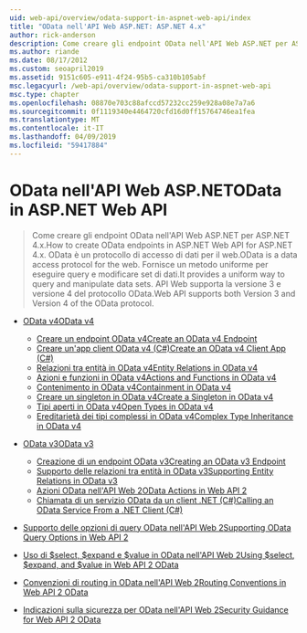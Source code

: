 ```yaml
---
uid: web-api/overview/odata-support-in-aspnet-web-api/index
title: "OData nell'API Web ASP.NET: ASP.NET 4.x"
author: rick-anderson
description: Come creare gli endpoint OData nell'API Web ASP.NET per ASP.NET 4.x
ms.author: riande
ms.date: 08/17/2012
ms.custom: seoapril2019
ms.assetid: 9151c605-e911-4f24-95b5-ca310b105abf
msc.legacyurl: /web-api/overview/odata-support-in-aspnet-web-api
msc.type: chapter
ms.openlocfilehash: 08870e703c88afccd57232cc259e928a08e7a7a6
ms.sourcegitcommit: 0f1119340e4464720cfd16d0ff15764746ea1fea
ms.translationtype: MT
ms.contentlocale: it-IT
ms.lasthandoff: 04/09/2019
ms.locfileid: "59417884"
---
```

# <a name="odata-in-aspnet-web-api"></a><span data-ttu-id="d4383-103">OData nell'API Web ASP.NET</span><span class="sxs-lookup"><span data-stu-id="d4383-103">OData in ASP.NET Web API</span></span>

> <span data-ttu-id="d4383-104">Come creare gli endpoint OData nell'API Web ASP.NET per ASP.NET 4.x.</span><span class="sxs-lookup"><span data-stu-id="d4383-104">How to create OData endpoints in ASP.NET Web API for ASP.NET 4.x.</span></span> <span data-ttu-id="d4383-105">OData è un protocollo di accesso di dati per il web.</span><span class="sxs-lookup"><span data-stu-id="d4383-105">OData is a data access protocol for the web.</span></span> <span data-ttu-id="d4383-106">Fornisce un metodo uniforme per eseguire query e modificare set di dati.</span><span class="sxs-lookup"><span data-stu-id="d4383-106">It provides a uniform way to query and manipulate data sets.</span></span> <span data-ttu-id="d4383-107">API Web supporta la versione 3 e versione 4 del protocollo OData.</span><span class="sxs-lookup"><span data-stu-id="d4383-107">Web API supports both Version 3 and Version 4 of the OData protocol.</span></span>


- [<span data-ttu-id="d4383-108">OData v4</span><span class="sxs-lookup"><span data-stu-id="d4383-108">OData v4</span></span>](odata-v4/index.md)

    - [<span data-ttu-id="d4383-109">Creare un endpoint OData v4</span><span class="sxs-lookup"><span data-stu-id="d4383-109">Create an OData v4 Endpoint</span></span>](odata-v4/create-an-odata-v4-endpoint.md)
    - [<span data-ttu-id="d4383-110">Creare un'app client OData v4 (C#)</span><span class="sxs-lookup"><span data-stu-id="d4383-110">Create an OData v4 Client App (C#)</span></span>](odata-v4/create-an-odata-v4-client-app.md)
    - [<span data-ttu-id="d4383-111">Relazioni tra entità in OData v4</span><span class="sxs-lookup"><span data-stu-id="d4383-111">Entity Relations in OData v4</span></span>](odata-v4/entity-relations-in-odata-v4.md)
    - [<span data-ttu-id="d4383-112">Azioni e funzioni in OData v4</span><span class="sxs-lookup"><span data-stu-id="d4383-112">Actions and Functions in OData v4</span></span>](odata-v4/odata-actions-and-functions.md)
    - [<span data-ttu-id="d4383-113">Contenimento in OData v4</span><span class="sxs-lookup"><span data-stu-id="d4383-113">Containment in OData v4</span></span>](odata-v4/odata-containment-in-web-api-22.md)
    - [<span data-ttu-id="d4383-114">Creare un singleton in OData v4</span><span class="sxs-lookup"><span data-stu-id="d4383-114">Create a Singleton in OData v4</span></span>](odata-v4/using-a-singleton-in-an-odata-endpoint-in-web-api-22.md)
    - [<span data-ttu-id="d4383-115">Tipi aperti in OData v4</span><span class="sxs-lookup"><span data-stu-id="d4383-115">Open Types in OData v4</span></span>](odata-v4/use-open-types-in-odata-v4.md)
    - [<span data-ttu-id="d4383-116">Ereditarietà dei tipi complessi in OData v4</span><span class="sxs-lookup"><span data-stu-id="d4383-116">Complex Type Inheritance in OData v4</span></span>](odata-v4/complex-type-inheritance-in-odata-v4.md)
- [<span data-ttu-id="d4383-117">OData v3</span><span class="sxs-lookup"><span data-stu-id="d4383-117">OData v3</span></span>](odata-v3/index.md)

    - [<span data-ttu-id="d4383-118">Creazione di un endpoint OData v3</span><span class="sxs-lookup"><span data-stu-id="d4383-118">Creating an OData v3 Endpoint</span></span>](odata-v3/creating-an-odata-endpoint.md)
    - [<span data-ttu-id="d4383-119">Supporto delle relazioni tra entità in OData v3</span><span class="sxs-lookup"><span data-stu-id="d4383-119">Supporting Entity Relations in OData v3</span></span>](odata-v3/working-with-entity-relations.md)
    - [<span data-ttu-id="d4383-120">Azioni OData nell'API Web 2</span><span class="sxs-lookup"><span data-stu-id="d4383-120">OData Actions in Web API 2</span></span>](odata-v3/odata-actions.md)
    - [<span data-ttu-id="d4383-121">Chiamata di un servizio OData da un client .NET (C#)</span><span class="sxs-lookup"><span data-stu-id="d4383-121">Calling an OData Service From a .NET Client (C#)</span></span>](odata-v3/calling-an-odata-service-from-a-net-client.md)
- [<span data-ttu-id="d4383-122">Supporto delle opzioni di query OData nell'API Web 2</span><span class="sxs-lookup"><span data-stu-id="d4383-122">Supporting OData Query Options in Web API 2</span></span>](supporting-odata-query-options.md)
- [<span data-ttu-id="d4383-123">Uso di $select, $expand e $value in OData nell'API Web 2</span><span class="sxs-lookup"><span data-stu-id="d4383-123">Using $select, $expand, and $value in Web API 2 OData</span></span>](using-select-expand-and-value.md)
- [<span data-ttu-id="d4383-124">Convenzioni di routing in OData nell'API Web 2</span><span class="sxs-lookup"><span data-stu-id="d4383-124">Routing Conventions in Web API 2 OData</span></span>](odata-routing-conventions.md)
- [<span data-ttu-id="d4383-125">Indicazioni sulla sicurezza per OData nell'API Web 2</span><span class="sxs-lookup"><span data-stu-id="d4383-125">Security Guidance for Web API 2 OData</span></span>](odata-security-guidance.md)
